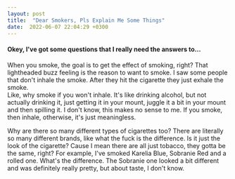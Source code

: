 ```yaml
---
layout: post
title:  "Dear Smokers, Pls Explain Me Some Things"
date:  2022-06-07 22:04:29 +0300
---
```


#### Okey, I've got some questions that I really need the answers to...  

When you smoke, the goal is to get the effect of smoking, right? That lightheaded buzz feeling is the reason to want to smoke. I saw some people that don't inhale the smoke. After they hit the cigarette they just exhale the smoke.   
Like, why smoke if you won't inhale. It's like drinking alcohol, but not actually drinking it, just getting it in your mount, juggle it a bit in your mount and then spilling it. I don't know, this makes no sense to me. If you smoke, then inhale, otherwise, it's just meaningless.   <br>

Why are there so many different types of cigarettes too? There are literally so many different brands, like what the fuck is the difference. Is it just the look of the cigarette? Cause I mean there are all just tobacco, they gotta be the same, right? For example, I've smoked Karelia Blue, Sobranie Red and a rolled one. What's the difference. The Sobranie one looked a bit different and was definitely really pretty, but about taste, I don't know.
